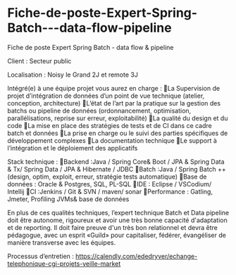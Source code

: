# Fiche-de-poste-Expert-Spring-Batch---data-flow-pipeline
Fiche de poste Expert Spring Batch - data flow &amp; pipeline

Client : Secteur public 

Localisation : Noisy le Grand 2J et remote 3J

Intégré(e) à une équipe projet vous aurez en charge :
La Supervision de projet d’intégration de données d’un point de vue technique (atelier, conception, architecture)
L’état de l’art par la pratique sur la gestion des batchs ou pipeline de données (ordonnancement, optimisation, parallélisations, reprise sur erreur, exploitabilité)
La qualité du design et du code 
La mise en place des stratégies de tests et de CI dans ce cadre batch et données
La prise en charge ou le suivi des parties spécifiques de développement complexes
La documentation technique 
Le support à l’intégration et le déploiement des applicatifs

Stack technique : 
Backend :Java / Spring Core& Boot / JPA & Spring Data & Tx/ Spring Data / JPA & Hibernate / JDBC
Batch :Java / Spring Batch ++ (design, optim, exploit, erreur, stratégie tests automatique)
Base de données : Oracle & Postgres, SQL, PL-SQL
IDE : Eclipse / VSCodium/ Intellij
CI :Jenkins / Git & SVN / maven/ sonar 
Performance : Gatling, Jmeter, Profiling JVMs& base de données

En plus de ces qualités techniques, l’expert technique Batch et Data pipeline doit être autonome, rigoureux et avoir une très bonne capacité d'adaptation et de reporting. Il doit faire preuve d'un très bon relationnel et devra être pédagogue, avec un esprit «Guild» pour capitaliser, fédérer, évangéliser de manière transverse avec les équipes.

Processus d’entretien : https://calendly.com/ededryver/echange-telephonique-cgi-projets-veille-market
